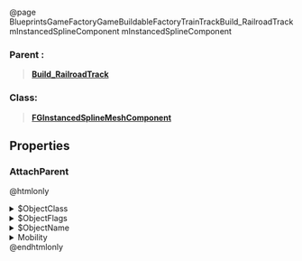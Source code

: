 @page BlueprintsGameFactoryGameBuildableFactoryTrainTrackBuild_RailroadTrackmInstancedSplineComponent mInstancedSplineComponent
### Parent :
<b><a href="_blueprints_game_factory_game_buildable_factory_train_track_build__railroad_track.html"><blockquote>Build_RailroadTrack</blockquote></a></b>
### Class:
<b><a href="_class_script_f_g_instanced_spline_mesh_component.html"><blockquote>FGInstancedSplineMeshComponent</blockquote></a></b>
## Properties
### AttachParent
@htmlonly
<details>
 <summary>$ObjectClass</summary>
<b><a href="_class_script_scene_component.html"><blockquote>SceneComponent</blockquote></a></b>
</details>
<details>
 <summary>$ObjectFlags</summary>
<blockquote>2883617</blockquote>
</details>
<details>
 <summary>$ObjectName</summary>
<blockquote>RootComponent</blockquote>
</details>
<details>
 <summary>Mobility</summary>
<blockquote>0</blockquote>
</details>
@endhtmlonly

